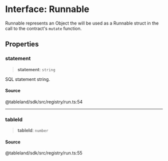 # Interface: Runnable

Runnable represents an Object the will be used as a Runnable struct in the
call to the contract's `mutate` function.

## Properties

### statement

> **statement**: `string`

SQL statement string.

#### Source

@tableland/sdk/src/registry/run.ts:54

***

### tableId

> **tableId**: `number`

#### Source

@tableland/sdk/src/registry/run.ts:55
